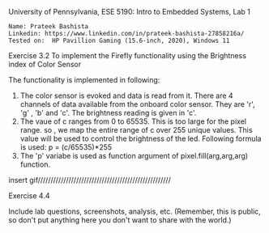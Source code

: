 University of Pennsylvania, ESE 5190: Intro to Embedded Systems, Lab 1

    Name: Prateek Bashista
    Linkedin: https://www.linkedin.com/in/prateek-bashista-27858216a/
    Tested on:  HP Pavillion Gaming (15.6-inch, 2020), Windows 11

Exercise 3.2
To implement the Firefly functionality using the Brightness  index of Color Sensor 

The functionality is implemented in following:
1) The color sensor is evoked and data is read from it. There are 4 channels of data available from the onboard color sensor. They are 'r', 'g' , 'b' and 'c'. The brightness reading is given in 'c'. 
2) The vaue of c ranges from 0 to 65535. This is too large for the pixel range. so , we map the entire range of c over 255 unique values. This value will be used to control the brightness of the led. Following formula is used: 
                                        p = (c/65535)*255
3) The 'p' variabe is used as function argument of pixel.fill(arg,arg,arg) function.

insert gif////////////////////////////////////////////////////

Exercise 4.4

Include lab questions, screenshots, analysis, etc. (Remember, this is public, so don't put anything here you don't want to share with the world.)
